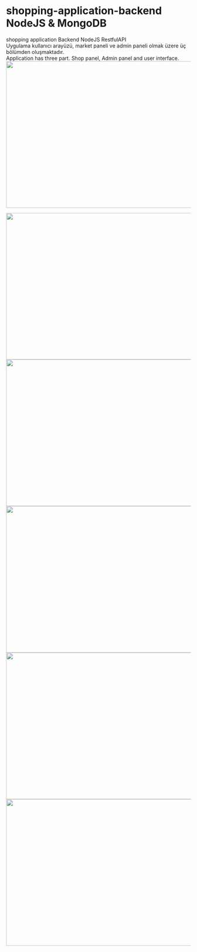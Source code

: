 # shopping-application-backend NodeJS & MongoDB
shopping application Backend NodeJS RestfulAPI
<br>
Uygulama kullanıcı arayüzü, market paneli ve admin paneli olmak üzere üç bölümden oluşmaktadır.
<br>
Application has three part. Shop panel, Admin panel and user interface.
<br>
<img src="https://user-images.githubusercontent.com/53342974/77829951-57986800-7136-11ea-8f81-f7727fc624e1.jpg" width="600" height="400" />

<img src="https://user-images.githubusercontent.com/53342974/77829955-5a935880-7136-11ea-88a7-41ff1af18192.png" width="600" height="400" />
<img src="https://user-images.githubusercontent.com/53342974/77829959-5cf5b280-7136-11ea-9012-8c8ba44ae9c4.png" width="600" height="400" />

<img src="https://user-images.githubusercontent.com/53342974/77829964-5ebf7600-7136-11ea-8dd3-fa2909fbd3ff.png" width="600" height="400" />

<img src="https://user-images.githubusercontent.com/53342974/77829966-5f580c80-7136-11ea-901e-04cf05de170f.png" width="600" height="400" />
<img src="https://user-images.githubusercontent.com/53342974/77829969-6252fd00-7136-11ea-9b02-58024b9a680a.png" width="600" height="400" />
